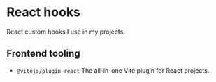 # React hooks

React custom hooks I use in my projects.

## Frontend tooling

- `@vitejs/plugin-react` The all-in-one Vite plugin for React projects.
